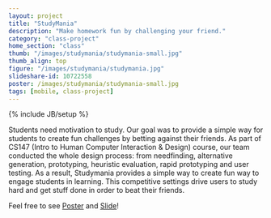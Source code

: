 ```yaml
---
layout: project
title: "StudyMania"
description: "Make homework fun by challenging your friend."
category: "class-project"
home_section: "class"
thumb: "/images/studymania/studymania-small.jpg"
thumb_align: top
figure: "/images/studymania/studymania.jpg"
slideshare-id: 10722558
poster: /images/studymania/studymania-small.jpg
tags: [mobile, class-project]
---
```

{% include JB/setup %}

Students need motivation to study.  Our goal was to provide a simple way for students to create fun challenges by betting against their friends.
As part of CS147 (Intro to Human Computer Interaction & Design) course, our team conducted the whole design process: from needfinding, alternative generation, prototyping, heuristic evaluation, rapid prototyping and user testing.
As a result, Studymania provides a simple way to create fun way to engage students in learning. This competitive settings drive users to study hard and get stuff done in order to beat their friends.

Feel free to see [Poster](/images/studymania/studymania-small.jpg)
and [Slide](http://www.slideshare.net/kanitw/studymaniapresentationpdf)!

